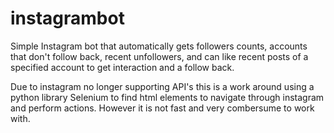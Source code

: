 # instagrambot
Simple Instagram bot that automatically gets followers counts, accounts that don't follow back, recent unfollowers, and can like recent posts 
of a specified account to get interaction and a follow back.

Due to instagram no longer supporting API's this is a work around using a python library Selenium to find html elements to navigate through instagram and perform
actions. However it is not fast and very combersume to work with. 

